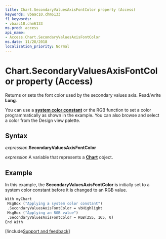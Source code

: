 ```yaml
---
title: Chart.SecondaryValuesAxisFontColor property (Access)
keywords: vbaac10.chm6133
f1_keywords:
- vbaac10.chm6133
ms.prod: access
api_name:
- Access.Chart.SecondaryValuesAxisFontColor
ms.date: 11/28/2018
localization_priority: Normal
---
```



# Chart.SecondaryValuesAxisFontColor property (Access)

Returns or sets the font color used by the secondary values axis. Read/write **Long**.

You can use a **[system color constant](../language/reference/user-interface-help/system-color-constants.md)** or the RGB function to set a color programmatically as shown in the example. You can also browse and select a color from the Design view palette.


## Syntax

_expression_.**SecondaryValuesAxisFontColor**

_expression_ A variable that represents a **[Chart](Access.Chart.md)** object.

## Example

In this example, the **SecondaryValuesAxisFontColor** is initially set to a system color constant before it is changed to an RGB value.

```vb
With myChart
 MsgBox ("Applying a system color constant")
 .SecondaryValuesAxisFontColor = vbHighlight
 MsgBox ("Applying an RGB value")
 .SecondaryValuesAxisFontColor = RGB(255, 165, 0)
End With
```

[!include[Support and feedback](~/includes/feedback-boilerplate.md)]